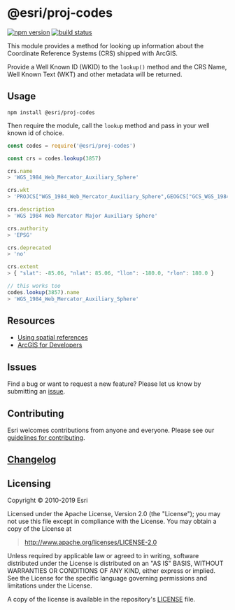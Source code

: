 # @esri/proj-codes

[![npm version](https://img.shields.io/npm/v/@esri/proj-codes.svg?style=flat-square)](https://www.npmjs.com/package/@esri/proj-codes)
[![build status](https://img.shields.io/travis/Esri/proj-codes/master.svg?style=flat-square)](https://travis-ci.org/Esri/proj-codes)

This module provides a method for looking up information about the Coordinate Reference Systems (CRS) shipped with ArcGIS.

Provide a Well Known ID (WKID) to the `lookup()` method and the CRS Name, Well Known Text (WKT) and other metadata will be returned.

##  Usage

```console
npm install @esri/proj-codes
```

Then require the module, call the `lookup` method and pass in your well known id of choice.

```js
const codes = require('@esri/proj-codes')

const crs = codes.lookup(3857)

crs.name
> 'WGS_1984_Web_Mercator_Auxiliary_Sphere'

crs.wkt
> 'PROJCS["WGS_1984_Web_Mercator_Auxiliary_Sphere",GEOGCS["GCS_WGS_1984"...'

crs.description
> 'WGS 1984 Web Mercator Major Auxiliary Sphere'

crs.authority
> 'EPSG'

crs.deprecated
> 'no'

crs.extent
> { "slat": -85.06, "nlat": 85.06, "llon": -180.0, "rlon": 180.0 }

// this works too
codes.lookup(3857).name
> 'WGS_1984_Web_Mercator_Auxiliary_Sphere'
```

## Resources

* [Using spatial references](http://resources.arcgis.com/en/help/arcgis-rest-api/index.html#/Using_spatial_references/02r3000000qq000000/)
* [ArcGIS for Developers](http://developers.arcgis.com)

## Issues

Find a bug or want to request a new feature? Please let us know by submitting an [issue](https://github.com/Esri/projections-engine-db-doc/issues).

## Contributing

Esri welcomes contributions from anyone and everyone. Please see our [guidelines for contributing](https://github.com/Esri/contributing).

## [Changelog](https://github.com/Esri/projection-engine-db-doc/blob/master/CHANGELOG.md)

## Licensing

Copyright &copy; 2010-2019 Esri

Licensed under the Apache License, Version 2.0 (the "License");
you may not use this file except in compliance with the License.
You may obtain a copy of the License at

> http://www.apache.org/licenses/LICENSE-2.0

Unless required by applicable law or agreed to in writing, software
distributed under the License is distributed on an "AS IS" BASIS,
WITHOUT WARRANTIES OR CONDITIONS OF ANY KIND, either express or implied.
See the License for the specific language governing permissions and
limitations under the License.

A copy of the license is available in the repository's [LICENSE](../LICENSE) file.